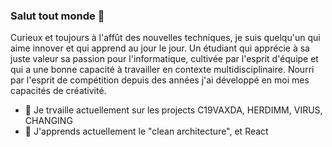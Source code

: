 ### Salut tout monde 👋

  Curieux et toujours à l'affût des nouvelles techniques, je suis quelqu'un qui aime innover et qui apprend au jour le jour. Un étudiant qui apprécie à sa juste
valeur sa passion pour l'informatique, cultivée par l'esprit d'équipe et qui a une bonne capacité à travailler en contexte multidisciplinaire. Nourri par 
l'esprit de compétition depuis des années j'ai développé en moi mes capacités de créativité.



- 🔭 Je trvaille actuellement sur les projects C19VAXDA, HERDIMM, VIRUS, CHANGING
- 🌱 J'apprends actuellement le "clean architecture", et React

